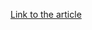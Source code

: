 [Link to the article](https://www.fireeye.com/blog/threat-research/2017/06/obfuscation-in-the-wild.html)
